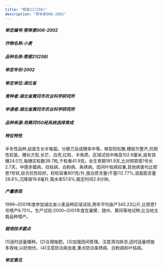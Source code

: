 ```yaml
---
title: "鄂麦21(258)"
description: "鄂审麦006-2002"
---
```

##### 审定编号:鄂审麦006-2002

##### 作物名称:小麦

##### 品种名称:鄂麦21(258)

##### 审定年份:2002

##### 审定单位:湖北省

##### 育种者:湖北省黄冈市农业科学研究所

##### 申请者:湖北省黄冈市农业科学研究所

##### 品种来源:用黄冈150经系统选择育成

##### 特征特性
半冬性品种,幼苗生长半匍匐。分蘖力及成穗率中等。株型较松散,穗层欠整齐,抗倒性较差。穗长方型,长芒、白壳,红粒、半角质。区域试验中株高102.6厘米,亩有效穗24.0万,每穗实粒数39.7粒,千粒重41.9克。全生育期191.9天,比对照鄂恩1号长2.7天。中感赤霉病、纹枯病、白粉病、条锈病。田间叶枯病较重,其他病害均比鄂恩1号轻,综合抗性较好。籽粒容重801克/升,蛋白质含量(干基)12.77%,湿面筋含量28.8%,沉降值19.8毫升,吸水率57.8%,稳定时间2.8分钟。

##### 产量表现
1999~2001年度参加湖北省小麦品种区域试验,两年平均亩产345.23公斤,比鄂恩1号增产9.75%。生产试验:2000~2001年度在襄樊、随州、黄冈等地试种,比当地主栽品种增产。

##### 栽培技术要点
(1)适时适量播种。(2)合理施肥。(3)加强田间管理。注意清沟排渍,适时适量喷施多效唑,以防倒伏。(4)注意防治病虫害,重点防治条锈病、白粉病和叶枯病。

##### 审定意见

